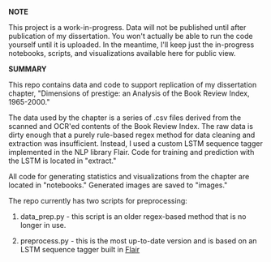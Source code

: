 
**NOTE** 

This project is a work-in-progress. Data will not be published until after publication of my dissertation. You won't actually be able to run the code yourself until it is uploaded. In the meantime, I'll keep just the in-progress notebooks, scripts, and visualizations available here for public view.

**SUMMARY**

This repo contains data and code to support replication of my dissertation chapter, "Dimensions of prestige: an Analysis of the Book Review Index, 1965-2000."

The data used by the chapter is a series of .csv files derived from the scanned and OCR'ed contents of the Book Review Index. The raw data is dirty enough that a purely rule-based regex method for data cleaning and extraction was insufficient. Instead, I used a custom LSTM sequence tagger implemented in the NLP library Flair. Code for training and prediction with the LSTM is located in "extract." 

All code for generating statistics and visualizations from the chapter are located in "notebooks." Generated images are saved to "images."

The repo currently has two scripts for preprocessing: 

1) data_prep.py - this script is an older regex-based method that is no longer in use.

2) preprocess.py - this is the most up-to-date version and is based on an LSTM sequence tagger built in [Flair](https://github.com/flairNLP/flair)







